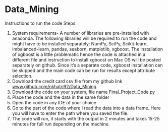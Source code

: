 # Data_Mining
Instructions to run the code 
Steps:
     
1.	System requirements- A number of libraries are pre-installed with anaconda. The following libraries will be required to run the code and might have to be installed separately: NumPy, SciPy, Scikit-learn, imbalanced-learn, pandas, seaborn, matplotlib, xgboost. The installation of xgboost is a little problematic hence the code is attached in a different file and instruction to install xgboost on Mac OS will be posted separately on github. Since it’s a separate code, xgboost installation can be skipped and the main code can be run for results except attribute selection. 
2.	Download the credit card csv file from my github link www.github.com/nkhatri92/Data_Mining
3.	Download the code on your system, file name Final_Project_Code.py
4.	Place the code and the data in the same folder
5.	Open the code in any IDE of your choice
6.	Go to the part of the code where I read the data into a data frame. Here you will have to enter the path where you saved the file. 
7.	The code will run, it starts with the output in 2 minutes and takes 15-25 minutes for full run depending on the machine. 
